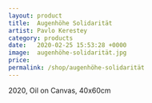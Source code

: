```yaml
---
layout: product
title:  Augenhöhe Solidarität
artist: Pavlo Kerestey
category: products
date:   2020-02-25 15:53:28 +0000
image:  augenhöhe-solidarität.jpg
price:
permalink: /shop/augenhöhe-solidarität
---
```

2020, Oil on Canvas, 40x60cm
